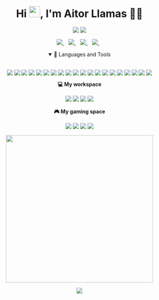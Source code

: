 <h1 align="center">Hi <img src="https://raw.githubusercontent.com/MartinHeinz/MartinHeinz/master/wave.gif" width="30px">, I'm Aitor Llamas 👨‍💻</h1>

<p align='center'>
  <img src="https://visitor-badge.laobi.icu/badge?page_id=d3v0ps.d3v0ps" />
  <a href="https://github.com/d3v0ps?tab=followers">
    <img src="https://img.shields.io/github/followers/d3v0ps.svg?style=social&label=Follow" />
  </a>
</p>

<p align='center'>
  <a href="https://www.linkedin.com/in/aitor-llamas-jimenez-3b760210a/">
    <img src="https://img.shields.io/badge/linkedin-%230077B5.svg?&style=for-the-badge&logo=linkedin&logoColor=white" />
  </a>&nbsp;&nbsp;
  <a href="https://stackoverflow.com/users/3068081/aitorllj93">
    <img src="https://img.shields.io/badge/stackoverflow-%23F58025.svg?&style=for-the-badge&logo=stackoverflow&logoColor=white" />
  </a>&nbsp;&nbsp;
  <!-- a href="https:/twitter.com/dhwaj_gupta">
    <img src="https://img.shields.io/badge/Twitter-1DA1F2?style=for-the-badge&logo=twitter&logoColor=white" />        
  </a>&nbsp;&nbsp; -->
  <a href="https://instagram.com/aitor93">
    <img src="https://img.shields.io/badge/instagram-%23E4405F.svg?&style=for-the-badge&logo=instagram&logoColor=white" />        
  </a>&nbsp;&nbsp;
  <a href="https://www.twitch.tv/d3v0ps">
    <img src="https://img.shields.io/badge/twitch-%23772CE8.svg?&style=for-the-badge&logo=twitch&logoColor=white" />        
  </a>&nbsp;&nbsp;
   <!-- a href="https://www.facebook.com/dhwaj.iitr">
    <img src="https://img.shields.io/badge/Facebook-1877F2?style=for-the-badge&logo=facebook&logoColor=white" />        
  </a>&nbsp;&nbsp; -->
</p>

<details open>
  <summary align='center'>🚀 Languages and Tools</summary>
  <br/>
  <p align="center">
  <img align="center" src="https://img.shields.io/badge/Git-F05032?style=for-the-badge&logo=git&logoColor=white" />
  <img align="center" src="https://img.shields.io/badge/VSCode-007ACC?style=for-the-badge&logo=visual-studio-code&logoColor=white" />
  <img align="center" src="https://img.shields.io/badge/HTML5-E34F26?style=for-the-badge&logo=html5&logoColor=white" />
  <img align="center" src="https://img.shields.io/badge/CSS3-1572B6?style=for-the-badge&logo=css3&logoColor=white" />
  <img align="center" src="https://img.shields.io/badge/SASS-CC6699?style=for-the-badge&logo=sass&logoColor=white" />
  <img align="center" src="https://img.shields.io/badge/JavaScript-F7DF1E?style=for-the-badge&logo=javascript&logoColor=black" />
  <img align="center" src="https://img.shields.io/badge/TypeScript-3178C6?style=for-the-badge&logo=typescript&logoColor=white" />
  <img align="center" src="https://img.shields.io/badge/Bootstrap-563D7C?style=for-the-badge&logo=bootstrap&logoColor=white" />
  <img align="center" src="https://img.shields.io/badge/Angular-DC0031?style=for-the-badge&logo=angular&logoColor=white" />
  <img align="center" src="https://img.shields.io/badge/Redux-593D88?style=for-the-badge&logo=redux&logoColor=white" />
  <img align="center" src="https://img.shields.io/badge/Node.js-43853D?style=for-the-badge&logo=node.js&logoColor=white" />
  <img align="center" src="https://img.shields.io/badge/Express.js-404D59?style=for-the-badge&logo=express&logoColor=white" />
  <img align="center" src="https://img.shields.io/badge/Nest-EA2744?style=for-the-badge&logo=nestjs&logoColor=white" />
  <img align="center" src="https://img.shields.io/badge/OpenApi-6BA539?style=for-the-badge&logo=openapi-initiative&logoColor=white" />
  <img align="center" src="https://img.shields.io/badge/GraphQL-E10098?style=for-the-badge&logo=graphql&logoColor=white" />
  <img align="center" src="https://img.shields.io/badge/MongoDB-4EA94B?style=for-the-badge&logo=mongodb&logoColor=white" />
  <img align="center" src="https://img.shields.io/badge/PostgreSQL-316192?style=for-the-badge&logo=postgresql&logoColor=white" />
  <img align="center" src="https://img.shields.io/badge/Github_Actions-2088FF?style=for-the-badge&logo=github-actions&logoColor=white" />
  <img align="center" src="https://img.shields.io/badge/Heroku-430098?style=for-the-badge&logo=heroku&logoColor=white" />
  <img align="center" src="https://img.shields.io/badge/Postman-FF6C37?style=for-the-badge&logo=Postman&logoColor=white" />
</p>
 </details>

<p align='center'>
  <b>💻 My workspace</b><br/><br/>
  <img src="https://img.shields.io/badge/mac_os-Big_Sur-%23F11651.svg?&style=for-the-badge&logo=apple&logoColor=white" />
  <img src="https://img.shields.io/badge/intel-core%20i5-%230071C5.svg?&style=for-the-badge&logo=intel&logoColor=white" />
  <img src="https://img.shields.io/badge/RAM-8GB-%230071C5.svg?&style=for-the-badge&logoColor=white" />
  <img src="https://img.shields.io/badge/intel-iris_plus%20650_1536_MB-%230071C5.svg?&style=for-the-badge&logo=intel&logoColor=white" />
</p>

<p align='center'>
  <b>🎮 My gaming space</b><br/><br/>
  <img src="https://img.shields.io/badge/windows-MSI-%230078D6.svg?&style=for-the-badge&logo=windows&logoColor=white" />
  <img src="https://img.shields.io/badge/intel-core%20i7%2007th-%230071C5.svg?&style=for-the-badge&logo=intel&logoColor=white" />
  <img src="https://img.shields.io/badge/RAM-16GB-%230071C5.svg?&style=for-the-badge&logoColor=white" />
  <img src="https://img.shields.io/badge/nvidia-gtx%201060-%2376B900.svg?&style=for-the-badge&logo=nvidia&logoColor=white" />
</p>

<p align='center'>
  <a href="#"><img src="https://github-readme-stats.vercel.app/api?username=d3v0ps&show_icons=true&count_private=true&theme=dark" width="400"></a>
</p>


<p align='center'>
  <a href="#"><img src="https://activity-graph.herokuapp.com/graph?username=d3v0ps&bg_color=000000&color=FFFFFF&line=FFFFFF&point=00FF00"></a>
</p>
